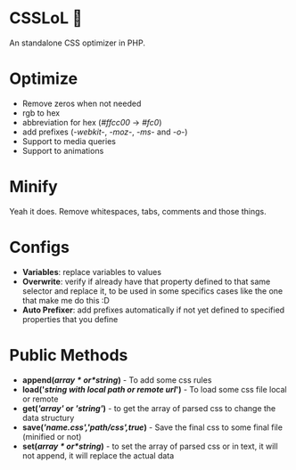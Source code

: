 # CSSLoL :tophat:

An standalone CSS optimizer in PHP.

# Optimize
  - Remove zeros when not needed
  - rgb to hex
  - abbreviation for hex (*#ffcc00* -> *#fc0*) 
  - add prefixes (*-webkit-*, *-moz-*, *-ms-* and *-o-*)
- Support to media queries
- Support to animations

# Minify
Yeah it does. Remove whitespaces, tabs, comments and those things.

# Configs
- **Variables**: replace variables to values
- **Overwrite**: verify if already have that property defined to that same selector and replace it, to be used in some specifics cases like the one that make me do this  :D 
- **Auto Prefixer**: add prefixes automatically if not yet defined to specified properties that you define 



# Public Methods
- **append(*$array* or *$string*)** - To add some css rules
- **load('*string with local path or remote url*')** - To load some css file local or remote
- **get(*'array'* or *'string'*)** - to get the array of parsed css to change the data structury 
- **save(*'name.css','path/css',true*)** - Save the final css to some final file (minified or not)
- **set(*$array* or *$string*)** - to set the array of parsed css or in text, it will not append, it will replace the actual data
 